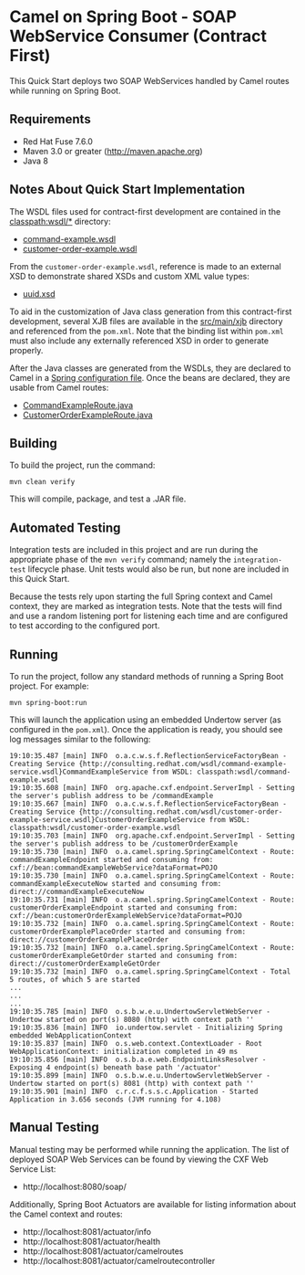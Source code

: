 # Camel on Spring Boot - SOAP WebService Consumer (Contract First) #
This Quick Start deploys two SOAP WebServices handled by Camel routes while
running on Spring Boot.

## Requirements ##
 * Red Hat Fuse 7.6.0
 * Maven 3.0 or greater (http://maven.apache.org)
 * Java 8

## Notes About Quick Start Implementation ##

The WSDL files used for contract-first development are contained in the
[classpath:wsdl/*](src/main/resources/wsdl) directory:

 * [command-example.wsdl](src/main/resources/wsdl/command-example.wsdl)
 * [customer-order-example.wsdl](src/main/resources/wsdl/customer-order-example.wsdl)

From the `customer-order-example.wsdl`, reference is made to an external XSD to demonstrate shared
XSDs and custom XML value types:

 * [uuid.xsd](src/main/resources/xsd/uuid.xsd)

To aid in the customization of Java class generation from this contract-first development, several XJB
files are available in the [src/main/xjb](src/main/xjb) directory and referenced from the `pom.xml`.
Note that the binding list within `pom.xml` must also include any externally referenced XSD in order
to generate properly.

After the Java classes are generated from the WSDLs, they are declared to Camel in
a [Spring configuration file](src/main/resources/config/cxf-endpoint-beans.xml). Once the beans are
declared, they are usable from Camel routes:

 * [CommandExampleRoute.java](src/main/java/com/redhat/consulting/fusequickstarts/springboot/soapconsumer/contractfirst/CommandExampleRoute.java)
 * [CustomerOrderExampleRoute.java](src/main/java/com/redhat/consulting/fusequickstarts/springboot/soapconsumer/contractfirst/CustomerOrderExampleRoute.java)

## Building ##
To build the project, run the command:

    mvn clean verify

This will compile, package, and test a .JAR file.

## Automated Testing ##
Integration tests are included in this project and are run during the appropriate phase of
the `mvn verify` command; namely the `integration-test` lifecycle phase. Unit tests would also
be run, but none are included in this Quick Start.

Because the tests rely upon starting the full Spring context and Camel context, they are marked
as integration tests. Note that the tests will find and use a random listening port for listening
each time and are configured to test according to the configured port.

## Running ##
To run the project, follow any standard methods of running a Spring Boot project.
For example:

    mvn spring-boot:run

This will launch the application using an embedded Undertow server (as configured in
the `pom.xml`). Once the application is ready, you should see log messages similar to the following:

    19:10:35.487 [main] INFO  o.a.c.w.s.f.ReflectionServiceFactoryBean - Creating Service {http://consulting.redhat.com/wsdl/command-example-service.wsdl}CommandExampleService from WSDL: classpath:wsdl/command-example.wsdl
    19:10:35.608 [main] INFO  org.apache.cxf.endpoint.ServerImpl - Setting the server's publish address to be /commandExample
    19:10:35.667 [main] INFO  o.a.c.w.s.f.ReflectionServiceFactoryBean - Creating Service {http://consulting.redhat.com/wsdl/customer-order-example-service.wsdl}CustomerOrderExampleService from WSDL: classpath:wsdl/customer-order-example.wsdl
    19:10:35.703 [main] INFO  org.apache.cxf.endpoint.ServerImpl - Setting the server's publish address to be /customerOrderExample
    19:10:35.730 [main] INFO  o.a.camel.spring.SpringCamelContext - Route: commandExampleEndpoint started and consuming from: cxf://bean:commandExampleWebService?dataFormat=POJO
    19:10:35.730 [main] INFO  o.a.camel.spring.SpringCamelContext - Route: commandExampleExecuteNow started and consuming from: direct://commandExampleExecuteNow
    19:10:35.731 [main] INFO  o.a.camel.spring.SpringCamelContext - Route: customerOrderExampleEndpoint started and consuming from: cxf://bean:customerOrderExampleWebService?dataFormat=POJO
    19:10:35.732 [main] INFO  o.a.camel.spring.SpringCamelContext - Route: customerOrderExamplePlaceOrder started and consuming from: direct://customerOrderExamplePlaceOrder
    19:10:35.732 [main] INFO  o.a.camel.spring.SpringCamelContext - Route: customerOrderExampleGetOrder started and consuming from: direct://customerOrderExampleGetOrder
    19:10:35.732 [main] INFO  o.a.camel.spring.SpringCamelContext - Total 5 routes, of which 5 are started
    ...
    ...
    ...
    19:10:35.785 [main] INFO  o.s.b.w.e.u.UndertowServletWebServer - Undertow started on port(s) 8080 (http) with context path ''
    19:10:35.836 [main] INFO  io.undertow.servlet - Initializing Spring embedded WebApplicationContext
    19:10:35.837 [main] INFO  o.s.web.context.ContextLoader - Root WebApplicationContext: initialization completed in 49 ms
    19:10:35.856 [main] INFO  o.s.b.a.e.web.EndpointLinksResolver - Exposing 4 endpoint(s) beneath base path '/actuator'
    19:10:35.899 [main] INFO  o.s.b.w.e.u.UndertowServletWebServer - Undertow started on port(s) 8081 (http) with context path ''
    19:10:35.901 [main] INFO  c.r.c.f.s.s.c.Application - Started Application in 3.656 seconds (JVM running for 4.108)

## Manual Testing ##
Manual testing may be performed while running the application. The list of deployed SOAP Web Services
can be found by viewing the CXF Web Service List:

 * http://localhost:8080/soap/

Additionally, Spring Boot Actuators are available for listing information about the Camel context and routes:

 * http://localhost:8081/actuator/info
 * http://localhost:8081/actuator/health
 * http://localhost:8081/actuator/camelroutes
 * http://localhost:8081/actuator/camelroutecontroller
